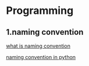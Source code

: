 # Programming

## 1.naming convention
[what is naming convention](https://bmind305.tistory.com/45)

[naming convention in python](https://jasmine125.tistory.com/1000)

